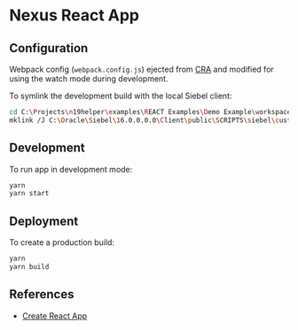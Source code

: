 # Nexus React App

## Configuration

Webpack config (`webpack.config.js`) ejected from [CRA][1] and modified for using the watch mode during development.

To symlink the development build with the local Siebel client:

```bash
cd C:\Projects\n19helper\examples\REACT Examples\Demo Example\workspace\build\static
mklink /J C:\Oracle\Siebel\16.0.0.0.0\Client\public\SCRIPTS\siebel\custom\react-app\build\static\js .\js
```

## Development

To run app in development mode:

```bash
yarn
yarn start
```

## Deployment

To create a production build:

```bash
yarn
yarn build
```

## References

- [Create React App][1]

[1]: (https://github.com/facebook/create-react-app)

